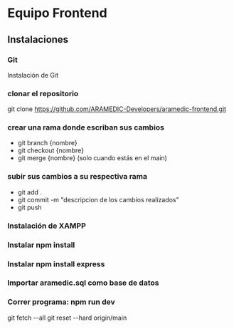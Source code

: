 # Equipo Frontend
## Instalaciones

### Git
Instalación de Git

### clonar el repositorio
git clone https://github.com/ARAMEDIC-Developers/aramedic-frontend.git


### crear una rama donde escriban sus cambios
- git branch {nombre}
- git checkout {nombre}
- git merge {nombre} (solo cuando estás en el main)

### subir sus cambios a su respectiva rama
- git add .
- git commit -m "descripcion de los cambios realizados"
- git push

### Instalación de XAMPP
### Instalar npm install
### Instalar npm install express
### Importar aramedic.sql como base de datos

### Correr programa: npm run dev


git fetch --all
git reset --hard origin/main

